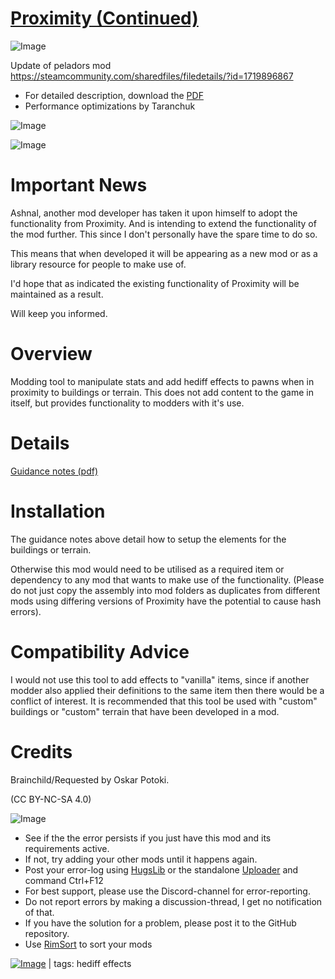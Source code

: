 # [Proximity (Continued)](https://steamcommunity.com/sharedfiles/filedetails/?id=2156644611)

![Image](https://i.imgur.com/buuPQel.png)

Update of peladors mod
https://steamcommunity.com/sharedfiles/filedetails/?id=1719896867

- For detailed description, download the [PDF](https://github.com/emipa606/Proximity/raw/main/Source/ProximityNotes.pdf)
- Performance optimizations by Taranchuk

![Image](https://i.imgur.com/pufA0kM.png)
	
![Image](https://i.imgur.com/Z4GOv8H.png)

# Important News


Ashnal, another mod developer has taken it upon himself to adopt the functionality from Proximity. And is intending to extend the functionality of the mod further. This since I don't personally have the spare time to do so.

This means that when developed it will be appearing as a new mod or as a library resource for people to make use of.

I'd hope that as indicated the existing functionality of Proximity will be maintained as a result.

Will keep you informed.



# Overview


Modding tool to manipulate stats and add hediff effects to pawns when in proximity to buildings or terrain. This does not add content to the game in itself, but provides functionality to modders with it's use.

# Details


[Guidance notes (pdf)](https://1drv.ms/b/s!Au3GsmKyQkDYg9wN38X4R3ydULZMrw)


# Installation


The guidance notes above detail how to setup the elements for the buildings or terrain. 

Otherwise this mod would need to be utilised as a required item or dependency to any mod that wants to make use of the functionality. (Please do not just copy the assembly into mod folders as duplicates from different mods using differing versions of Proximity have the potential to cause hash errors).


# Compatibility Advice


I would not use this tool to add effects to "vanilla" items, since if another modder also applied their definitions to the same item then there would be a conflict of interest. It is recommended that this tool be used with "custom" buildings or "custom" terrain that have been developed in a mod.


# Credits


Brainchild/Requested by Oskar Potoki. 



(CC BY-NC-SA 4.0)


![Image](https://i.imgur.com/PwoNOj4.png)



-  See if the the error persists if you just have this mod and its requirements active.
-  If not, try adding your other mods until it happens again.
-  Post your error-log using [HugsLib](https://steamcommunity.com/workshop/filedetails/?id=818773962) or the standalone [Uploader](https://steamcommunity.com/sharedfiles/filedetails/?id=2873415404) and command Ctrl+F12
-  For best support, please use the Discord-channel for error-reporting.
-  Do not report errors by making a discussion-thread, I get no notification of that.
-  If you have the solution for a problem, please post it to the GitHub repository.
-  Use [RimSort](https://github.com/RimSort/RimSort/releases/latest) to sort your mods

 

[![Image](https://img.shields.io/github/v/release/emipa606/Proximity?label=latest%20version&style=plastic&color=9f1111&labelColor=black)](https://steamcommunity.com/sharedfiles/filedetails/changelog/2156644611) | tags:  hediff effects
